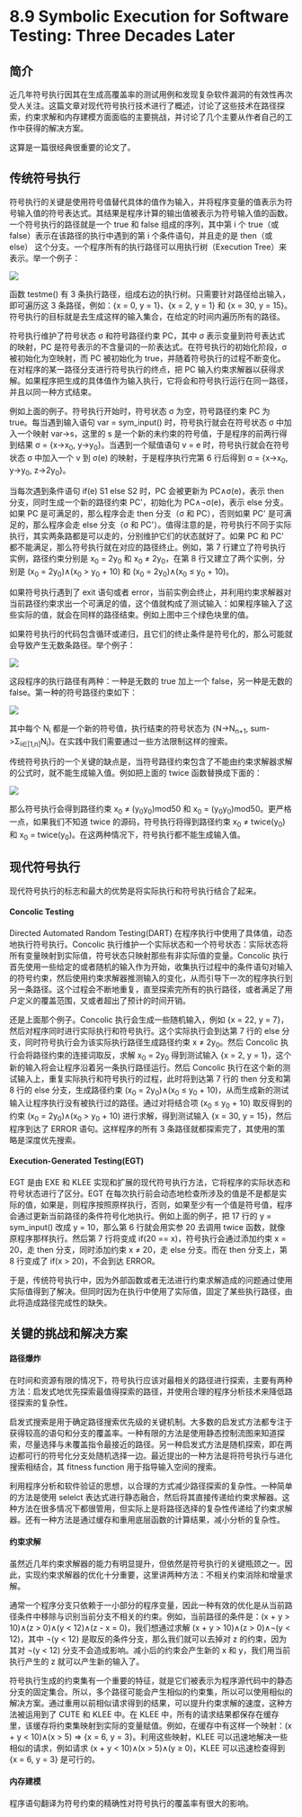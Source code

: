 # 8.9 Symbolic Execution for Software Testing: Three Decades Later


## 简介
近几年符号执行因其在生成高覆盖率的测试用例和发现复杂软件漏洞的有效性再次受人关注。这篇文章对现代符号执行技术进行了概述，讨论了这些技术在路径探索，约束求解和内存建模方面面临的主要挑战，并讨论了几个主要从作者自己的工作中获得的解决方案。

这算是一篇很经典很重要的论文了。


## 传统符号执行
符号执行的关键是使用符号值替代具体的值作为输入，并将程序变量的值表示为符号输入值的符号表达式。其结果是程序计算的输出值被表示为符号输入值的函数。一个符号执行的路径就是一个 true 和 false 组成的序列，其中第 i 个 true（或false）表示在该路径的执行中遇到的第 i 个条件语句，并且走的是 then（或else） 这个分支。一个程序所有的执行路径可以用执行树（Execution Tree）来表示。举一个例子：

![](../pic/8.9_tree.png)

函数 testme() 有 3 条执行路径，组成右边的执行树。只需要针对路径给出输入，即可遍历这 3 条路径，例如：{x = 0, y = 1}、{x = 2, y = 1} 和 {x = 30, y = 15}。符号执行的目标就是去生成这样的输入集合，在给定的时间内遍历所有的路径。

符号执行维护了符号状态 σ 和符号路径约束 PC，其中 σ 表示变量到符号表达式的映射，PC 是符号表示的不含量词的一阶表达式。在符号执行的初始化阶段，σ 被初始化为空映射，而 PC 被初始化为 true，并随着符号执行的过程不断变化。在对程序的某一路径分支进行符号执行的终点，把 PC 输入约束求解器以获得求解。如果程序把生成的具体值作为输入执行，它将会和符号执行运行在同一路径，并且以同一种方式结束。

例如上面的例子。符号执行开始时，符号状态 σ 为空，符号路径约束 PC 为 true。每当遇到输入语句 var = sym_input() 时，符号执行就会在符号状态 σ 中加入一个映射 var->s，这里的 s 是一个新的未约束的符号值，于是程序的前两行得到结果 σ = {x->x<sub>0</sub>, y->y<sub>0</sub>}。当遇到一个赋值语句 v = e 时，符号执行就会在符号状态 σ 中加入一个 v 到 σ(e) 的映射，于是程序执行完第 6 行后得到 σ = {x->x<sub>0</sub>, y->y<sub>0</sub>, z->2y<sub>0</sub>}。

当每次遇到条件语句 if(e) S1 else S2 时，PC 会被更新为 PC∧σ(e)，表示 then 分支，同时生成一个新的路径约束 PC'，初始化为 PC∧¬σ(e)，表示 else 分支。如果 PC 是可满足的，那么程序会走 then 分支（σ 和 PC），否则如果 PC' 是可满足的，那么程序会走 else 分支（σ 和 PC'）。值得注意的是，符号执行不同于实际执行，其实两条路都是可以走的，分别维护它们的状态就好了。如果 PC 和 PC' 都不能满足，那么符号执行就在对应的路径终止。例如，第 7 行建立了符号执行实例，路径约束分别是 x<sub>0</sub> = 2y<sub>0</sub> 和 x<sub>0</sub> ≠ 2y<sub>0</sub>，在第 8 行又建立了两个实例，分别是 (x<sub>0</sub> = 2y<sub>0</sub>)∧(x<sub>0</sub> > y<sub>0</sub> + 10) 和 (x<sub>0</sub> = 2y<sub>0</sub>)∧(x<sub>0</sub> ≤ y<sub>0</sub> + 10)。

如果符号执行遇到了 exit 语句或者 error，当前实例会终止，并利用约束求解器对当前路径约束求出一个可满足的值，这个值就构成了测试输入：如果程序输入了这些实际的值，就会在同样的路径结束。例如上图中三个绿色块里的值。

如果符号执行的代码包含循环或递归，且它们的终止条件是符号化的，那么可能就会导致产生无数条路径。举个例子：

![](../pic/8.9_loop.png)

这段程序的执行路径有两种：一种是无数的 true 加上一个 false，另一种是无数的 false。第一种的符号路径约束如下：

![](../pic/8.9_constraint.png)

其中每个 N<sub>i</sub> 都是一个新的符号值，执行结束的符号状态为 {N->N<sub>n+1</sub>, sum->Σ<sub>i∈[1,n]</sub>N<sub>i</sub>}。在实践中我们需要通过一些方法限制这样的搜索。

传统符号执行的一个关键的缺点是，当符号路径约束包含了不能由约束求解器求解的公式时，就不能生成输入值。例如把上面的 twice 函数替换成下面的：

![](../pic/8.9_twice.png)

那么符号执行会得到路径约束 x<sub>0</sub> ≠ (y<sub>0</sub>y<sub>0</sub>)mod50 和 x<sub>0</sub> = (y<sub>0</sub>y<sub>0</sub>)mod50。更严格一点，如果我们不知道 twice 的源码，符号执行将得到路径约束 x<sub>0</sub> ≠ twice(y<sub>0</sub>) 和 x<sub>0</sub> = twice(y<sub>0</sub>)。在这两种情况下，符号执行都不能生成输入值。


## 现代符号执行
现代符号执行的标志和最大的优势是将实际执行和符号执行结合了起来。

#### Concolic Testing
Directed Automated Random Testing(DART) 在程序执行中使用了具体值，动态地执行符号执行。Concolic 执行维护一个实际状态和一个符号状态：实际状态将所有变量映射到实际值，符号状态只映射那些有非实际值的变量。Concolic 执行首先使用一些给定的或者随机的输入作为开始，收集执行过程中的条件语句对输入的符号约束，然后使用约束求解器推测输入的变化，从而引导下一次的程序执行到另一条路径。这个过程会不断地重复，直至探索完所有的执行路径，或者满足了用户定义的覆盖范围，又或者超出了预计的时间开销。

还是上面那个例子。Concolic 执行会生成一些随机输入，例如 {x = 22, y = 7}，然后对程序同时进行实际执行和符号执行。这个实际执行会到达第 7 行的 else 分支，同时符号执行会为该实际执行路径生成路径约束 x ≠ 2y<sub>0</sub>。然后 Concolic 执行会将路径约束的连接词取反，求解 x<sub>0</sub> = 2y<sub>0</sub> 得到测试输入 {x = 2, y = 1}，这个新的输入将会让程序沿着另一条执行路径运行。然后 Concolic 执行在这个新的测试输入上，重复实际执行和符号执行的过程，此时将到达第 7 行的 then 分支和第 8 行的 else 分支，生成路径约束 (x<sub>0</sub> = 2y<sub>0</sub>)∧(x<sub>0</sub> ≤ y<sub>0</sub> + 10)，从而生成新的测试输入让程序执行没有被执行过的路径。通过对将结合项 (x<sub>0</sub> ≤ y<sub>0</sub> + 10) 取反得到的约束 (x<sub>0</sub> = 2y<sub>0</sub>)∧(x<sub>0</sub> > y<sub>0</sub> + 10) 进行求解，得到测试输入 {x = 30, y = 15}，然后程序到达了 ERROR 语句。这样程序的所有 3 条路径就都探索完了，其使用的策略是深度优先搜索。

#### Execution-Generated Testing(EGT)
EGT 是由 EXE 和 KLEE 实现和扩展的现代符号执行方法，它将程序的实际状态和符号状态进行了区分。EGT 在每次执行前会动态地检查所涉及的值是不是都是实际的值，如果是，则程序按照原样执行，否则，如果至少有一个值是符号值，程序会通过更新当前路径的条件符号化地执行。例如上面的例子，把 17 行的 y = sym_input() 改成 y = 10，那么第 6 行就会用实参 20 去调用 twice 函数，就像原程序那样执行。然后第 7 行将变成 if(20 == x)，符号执行会通过添加约束 x = 20，走 then 分支，同时添加约束 x ≠ 20，走 else 分支。而在 then 分支上，第 8 行变成了 if(x > 20)，不会到达 ERROR。

于是，传统符号执行中，因为外部函数或者无法进行约束求解造成的问题通过使用实际值得到了解决。但同时因为在执行中使用了实际值，固定了某些执行路径，由此将造成路径完成性的缺失。


## 关键的挑战和解决方案
#### 路径爆炸
在时间和资源有限的情况下，符号执行应该对最相关的路径进行探索，主要有两种方法：启发式地优先探索最值得探索的路径，并使用合理的程序分析技术来降低路径探索的复杂性。

启发式搜索是用于确定路径搜索优先级的关键机制。大多数的启发式方法都专注于获得较高的语句和分支的覆盖率。一种有限的方法是使用静态控制流图来知道探索，尽量选择与未覆盖指令最接近的路径。另一种启发式方法是随机探索，即在两边都可行的符号化分支处随机选择一边。最近提出的一种方法是将符号执行与进化搜索相结合，其 fitness function 用于指导输入空间的搜索。

利用程序分析和软件验证的思想，以合理的方式减少路径探索的复杂性。一种简单的方法是使用 selelct 表达式进行静态融合，然后将其直接传递给约束求解器。这种方法在很多情况下都很管用，但实际上是将路径选择的复杂性传递给了约束求解器。还有一种方法是通过缓存和重用底层函数的计算结果，减小分析的复杂性。

#### 约束求解
虽然近几年约束求解器的能力有明显提升，但依然是符号执行的关键瓶颈之一。因此，实现约束求解器的优化十分重要，这里讲两种方法：不相关约束消除和增量求解。

通常一个程序分支只依赖于一小部分的程序变量，因此一种有效的优化是从当前路径条件中移除与识别当前分支不相关的约束。例如，当前路径的条件是：(x + y > 10)∧(z > 0)∧(y < 12)∧(z - x = 0)，我们想通过求解 (x + y > 10)∧(z > 0)∧¬(y < 12)，其中 ¬(y < 12) 是取反的条件分支，那么我们就可以去掉对 z 的约束，因为其对 ¬(y < 12) 分支不会造成影响。减小后的约束会产生新的 x 和 y，我们用当前执行产生的 z 就可以产生新的输入了。

符号执行生成的约束集有一个重要的特征，就是它们被表示为程序源代码中的静态分支的固定集合。所以，多个路径可能会产生相似的约束集，所以可以使用相似的解决方案。通过重用以前相似请求得到的结果，可以提升约束求解的速度，这种方法被运用到了 CUTE 和 KLEE 中。在 KLEE 中，所有的请求结果都保存在缓存里，该缓存将约束集映射到实际的变量赋值。例如，在缓存中有这样一个映射：(x + y < 10)∧(x > 5) => {x = 6, y = 3}。利用这些映射，KLEE 可以迅速地解决一些相似的请求，例如请求 (x + y < 10)∧(x > 5)∧(y ≥ 0)，KLEE 可以迅速检查得到 {x = 6, y = 3} 是可行的。

#### 内存建模
程序语句翻译为符号约束的精确性对符号执行的覆盖率有很大的影响。
